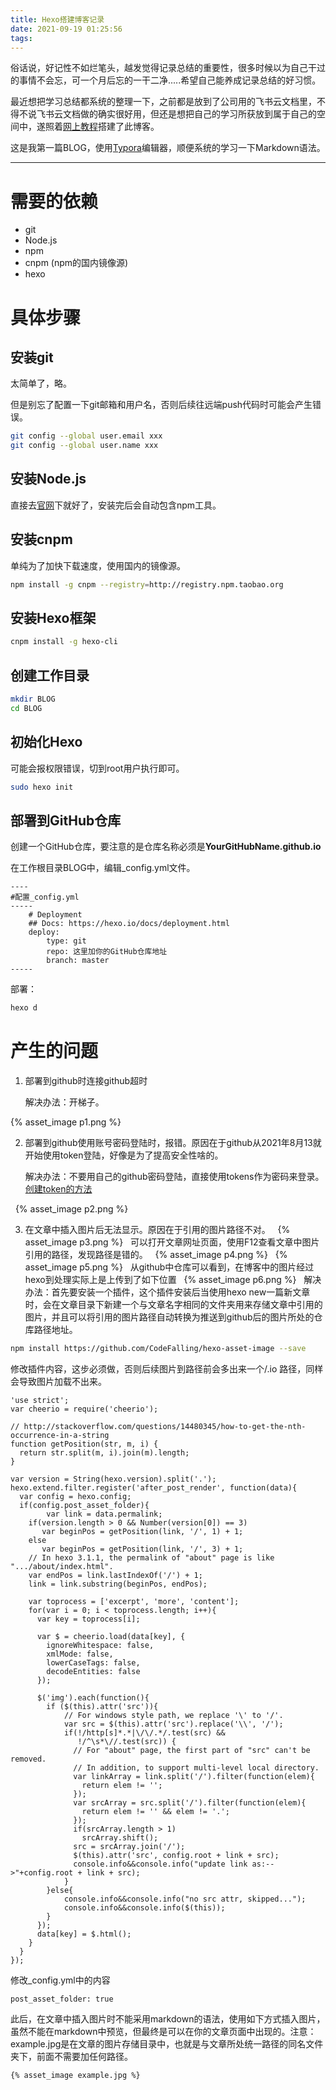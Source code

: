 ```yaml
---
title: Hexo搭建博客记录
date: 2021-09-19 01:25:56
tags:
---
```


俗话说，好记性不如烂笔头，越发觉得记录总结的重要性，很多时候以为自己干过的事情不会忘，可一个月后忘的一干二净.....希望自己能养成记录总结的好习惯。

最近想把学习总结都系统的整理一下，之前都是放到了公司用的飞书云文档里，不得不说飞书云文档做的确实很好用，但还是想把自己的学习所获放到属于自己的空间中，遂照着[网上教程](https://www.bilibili.com/video/BV1Yb411a7ty)搭建了此博客。

这是我第一篇BLOG，使用[Typora](https://www.typora.io/)编辑器，顺便系统的学习一下Markdown语法。

---

# 需要的依赖

- git
- Node.js
- npm
- cnpm (npm的国内镜像源)
- hexo

# 具体步骤

## 安装git

太简单了，略。

但是别忘了配置一下git邮箱和用户名，否则后续往远端push代码时可能会产生错误。

```bash
git config --global user.email xxx
git config --global user.name xxx
```

## 安装Node.js

直接去[官网](https://nodejs.org)下就好了，安装完后会自动包含npm工具。

## 安装cnpm

单纯为了加快下载速度，使用国内的镜像源。

```bash
npm install -g cnpm --registry=http://registry.npm.taobao.org	
```

## 安装Hexo框架

```bash
cnpm install -g hexo-cli
```

## 创建工作目录

```bash
mkdir BLOG
cd BLOG
```

## 初始化Hexo

可能会报权限错误，切到root用户执行即可。

```bash
sudo hexo init
```

## 部署到GitHub仓库

创建一个GitHub仓库，要注意的是仓库名称必须是**YourGitHubName.github.io**

在工作根目录BLOG中，编辑_config.yml文件。

```text
----
#配置_config.yml 
-----
	# Deployment
	## Docs: https://hexo.io/docs/deployment.html
	deploy:
  		type: git
 		repo: 这里加你的GitHub仓库地址
  		branch: master
-----
```

部署：

```bash
hexo d
```



# 产生的问题

1. 部署到github时连接github超时

   解决办法：开梯子。

{% asset_image p1.png %}

2. 部署到github使用账号密码登陆时，报错。原因在于github从2021年8月13就开始使用token登陆，好像是为了提高安全性啥的。

   解决办法：不要用自己的github密码登陆，直接使用tokens作为密码来登录。[创建token的方法](https://docs.github.com/en/github/authenticating-to-github/keeping-your-account-and-data-secure/creating-a-personal-access-token)

&nbsp;
{% asset_image p2.png %}

3. 在文章中插入图片后无法显示。原因在于引用的图片路径不对。
&nbsp;
{% asset_image p3.png %}
&nbsp;
可以打开文章网址页面，使用F12查看文章中图片引用的路径，发现路径是错的。
&nbsp;
{% asset_image p4.png %}
&nbsp;
{% asset_image p5.png %}
&nbsp;
从github中仓库可以看到，在博客中的图片经过hexo到处理实际上是上传到了如下位置
&nbsp;
{% asset_image p6.png %}
&nbsp;
​	解决办法：首先要安装一个插件，这个插件安装后当使用hexo new一篇新文章时，会在文章目录下新建一个与文章名字相同的文件夹用来存储文章中引用的图片，并且可以将引用的图片路径自动转换为推送到github后的图片所处的仓库路径地址。

```bash
npm install https://github.com/CodeFalling/hexo-asset-image --save
```

修改插件内容，这步必须做，否则后续图片到路径前会多出来一个/.io 路径，同样会导致图片加载不出来。

```text
'use strict';
var cheerio = require('cheerio');

// http://stackoverflow.com/questions/14480345/how-to-get-the-nth-occurrence-in-a-string
function getPosition(str, m, i) {
  return str.split(m, i).join(m).length;
}

var version = String(hexo.version).split('.');
hexo.extend.filter.register('after_post_render', function(data){
  var config = hexo.config;
  if(config.post_asset_folder){
    	var link = data.permalink;
	if(version.length > 0 && Number(version[0]) == 3)
	   var beginPos = getPosition(link, '/', 1) + 1;
	else
	   var beginPos = getPosition(link, '/', 3) + 1;
	// In hexo 3.1.1, the permalink of "about" page is like ".../about/index.html".
	var endPos = link.lastIndexOf('/') + 1;
    link = link.substring(beginPos, endPos);

    var toprocess = ['excerpt', 'more', 'content'];
    for(var i = 0; i < toprocess.length; i++){
      var key = toprocess[i];
 
      var $ = cheerio.load(data[key], {
        ignoreWhitespace: false,
        xmlMode: false,
        lowerCaseTags: false,
        decodeEntities: false
      });

      $('img').each(function(){
		if ($(this).attr('src')){
			// For windows style path, we replace '\' to '/'.
			var src = $(this).attr('src').replace('\\', '/');
			if(!/http[s]*.*|\/\/.*/.test(src) &&
			   !/^\s*\//.test(src)) {
			  // For "about" page, the first part of "src" can't be removed.
			  // In addition, to support multi-level local directory.
			  var linkArray = link.split('/').filter(function(elem){
				return elem != '';
			  });
			  var srcArray = src.split('/').filter(function(elem){
				return elem != '' && elem != '.';
			  });
			  if(srcArray.length > 1)
				srcArray.shift();
			  src = srcArray.join('/');
			  $(this).attr('src', config.root + link + src);
			  console.info&&console.info("update link as:-->"+config.root + link + src);
			}
		}else{
			console.info&&console.info("no src attr, skipped...");
			console.info&&console.info($(this));
		}
      });
      data[key] = $.html();
    }
  }
});

```

修改_config.yml中的内容

```text
post_asset_folder: true
```

此后，在文章中插入图片时不能采用markdown的语法，使用如下方式插入图片，虽然不能在markdown中预览，但最终是可以在你的文章页面中出现的。注意：example.jpg是在文章的图片存储目录中，也就是与文章所处统一路径的同名文件夹下，前面不需要加任何路径。

```text
{% asset_image example.jpg %}
```
